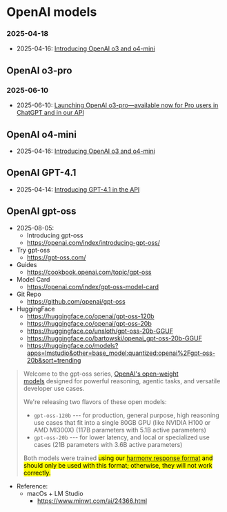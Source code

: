 # OpenAI models

### 2025-04-18

- 2025-04-16: [Introducing OpenAI o3 and o4-mini](https://openai.com/index/introducing-o3-and-o4-mini/)

## OpenAI o3-pro

### 2025-06-10

- 2025-06-10: [Launching OpenAI o3-pro—available now for Pro users in ChatGPT and in our API](https://help.openai.com/en/articles/9624314-model-release-notes)

## OpenAI o4-mini

- 2025-04-16: [Introducing OpenAI o3 and o4-mini](https://openai.com/index/introducing-o3-and-o4-mini/)

## OpenAI GPT-4.1

- 2025-04-14: [Introducing GPT-4.1 in the API](https://openai.com/index/gpt-4-1/)

## OpenAI gpt-oss

- 2025-08-05:
  - Introducing gpt-oss
  - https://openai.com/index/introducing-gpt-oss/
- Try gpt-oss
  - https://gpt-oss.com/
- Guides
  - https://cookbook.openai.com/topic/gpt-oss
- Model Card
  - https://openai.com/index/gpt-oss-model-card
- Git Repo
  - https://github.com/openai/gpt-oss
- HuggingFace
  - https://huggingface.co/openai/gpt-oss-120b
  - https://huggingface.co/openai/gpt-oss-20b
  - https://huggingface.co/unsloth/gpt-oss-20b-GGUF
  - https://huggingface.co/bartowski/openai_gpt-oss-20b-GGUF
  - https://huggingface.co/models?apps=lmstudio&other=base_model:quantized:openai%2Fgpt-oss-20b&sort=trending

> Welcome to the gpt-oss series, [OpenAI's open-weight models](https://openai.com/open-models/) designed for powerful reasoning, agentic tasks, and versatile developer use cases.
>
> We're releasing two flavors of these open models:
> 
> -   `gpt-oss-120b` --- for production, general purpose, high reasoning use cases that fit into a single 80GB GPU (like NVIDIA H100 or AMD MI300X) (117B parameters with 5.1B active parameters)
> -   `gpt-oss-20b` --- for lower latency, and local or specialized use cases (21B parameters with 3.6B active parameters)
> 
> Both models were trained <mark>using our [harmony response format](https://github.com/openai/harmony) and should only be used with this format; otherwise, they will not work correctly.</mark>

- Reference:
  - macOs + LM Studio
    - https://www.minwt.com/ai/24366.html
